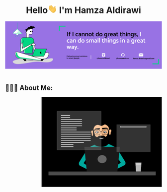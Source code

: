 <h1 align="center">Hello<img src="https://raw.githubusercontent.com/ABSphreak/ABSphreak/master/gifs/Hi.gif" width="30px"> I'm Hamza Aldirawi</h1>

<div align="center">
  <img src ="./banner.png" />
  
</div>

 <br/>
 

## 👨🏻‍💻 About Me:

<img  src="./thoughtworks-gif_dribbble.gif" height="290px" align="right" />
